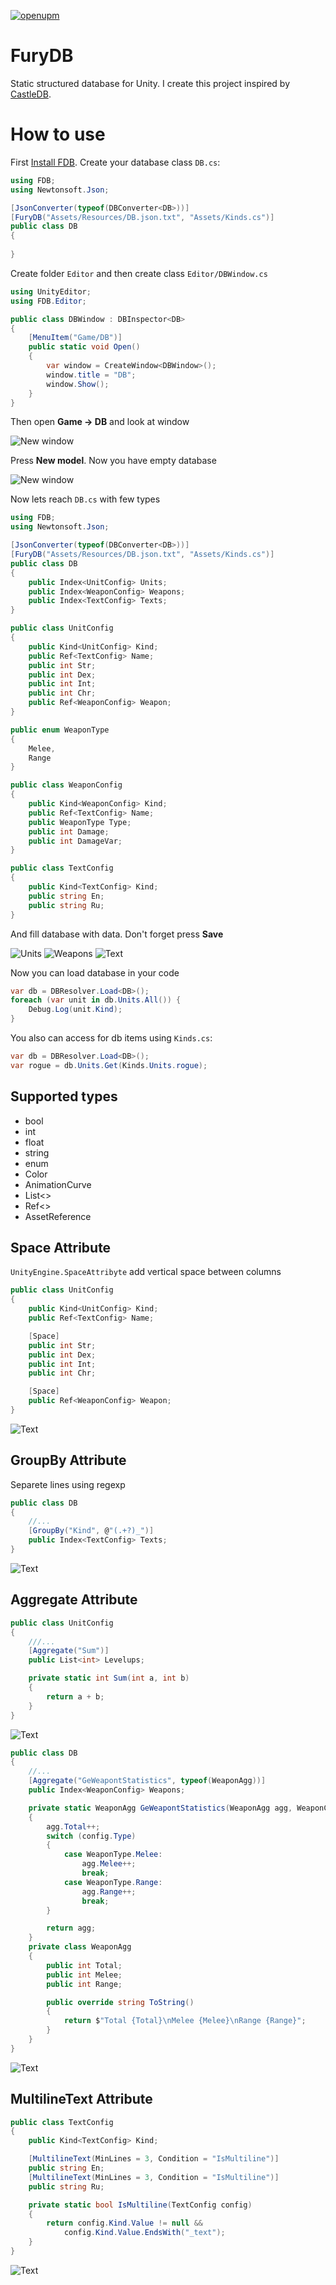 [![openupm](https://img.shields.io/npm/v/com.pixelrebels.fdb?label=openupm&registry_uri=https://package.openupm.com)](https://openupm.com/packages/com.pixelrebels.fdb/)

# FuryDB

Static structured database for Unity. I create this project inspired by [CastleDB](http://castledb.org/).

# How to use

First [Install FDB](./Doc/Install/README.md). Create your database class `DB.cs`:

```DB.cs
using FDB;
using Newtonsoft.Json;

[JsonConverter(typeof(DBConverter<DB>))]
[FuryDB("Assets/Resources/DB.json.txt", "Assets/Kinds.cs")]
public class DB
{
    
}
```

Create folder `Editor` and then create class `Editor/DBWindow.cs`

```Editor/DBWindow.cs
using UnityEditor;
using FDB.Editor;

public class DBWindow : DBInspector<DB>
{
    [MenuItem("Game/DB")]
    public static void Open()
    {
        var window = CreateWindow<DBWindow>();
        window.title = "DB";
        window.Show();
    }
}

```

Then open **Game -> DB** and look at window

![New window](./Doc/1.png)

Press **New model**. Now you have empty database

![New window](./Doc/2.png)

Now lets reach `DB.cs` with few types

```DB.cs
using FDB;
using Newtonsoft.Json;

[JsonConverter(typeof(DBConverter<DB>))]
[FuryDB("Assets/Resources/DB.json.txt", "Assets/Kinds.cs")]
public class DB
{
    public Index<UnitConfig> Units;
    public Index<WeaponConfig> Weapons;
    public Index<TextConfig> Texts;
}

public class UnitConfig
{
    public Kind<UnitConfig> Kind;
    public Ref<TextConfig> Name;
    public int Str;
    public int Dex;
    public int Int;
    public int Chr;
    public Ref<WeaponConfig> Weapon;
}

public enum WeaponType
{
    Melee,
    Range
}

public class WeaponConfig
{
    public Kind<WeaponConfig> Kind;
    public Ref<TextConfig> Name;
    public WeaponType Type;
    public int Damage;
    public int DamageVar;
}

public class TextConfig
{
    public Kind<TextConfig> Kind;
    public string En;
    public string Ru;
}
```

And fill database with data. Don't forget press **Save**

![Units](./Doc/3.png)
![Weapons](./Doc/4.png)
![Text](./Doc/5.png)

Now you can load database in your code

```Boot.cs
var db = DBResolver.Load<DB>();
foreach (var unit in db.Units.All()) {
    Debug.Log(unit.Kind);
}
```

You also can access for db items using `Kinds.cs`:

```Boot.cs
var db = DBResolver.Load<DB>();
var rogue = db.Units.Get(Kinds.Units.rogue);
```

## Supported types

- bool
- int
- float
- string
- enum
- Color
- AnimationCurve
- List<>
- Ref<>
- AssetReference

## Space Attribute

`UnityEngine.SpaceAttribyte` add vertical space between columns

```Unit.cs
public class UnitConfig
{
    public Kind<UnitConfig> Kind;
    public Ref<TextConfig> Name;

    [Space]
    public int Str;
    public int Dex;
    public int Int;
    public int Chr;

    [Space]
    public Ref<WeaponConfig> Weapon;
}
```

![Text](./Doc/6.png)

## GroupBy Attribute

Separete lines using regexp

```DB.cs
public class DB
{
    //...
    [GroupBy("Kind", @"(.+?)_")]
    public Index<TextConfig> Texts;
}
```

![Text](./Doc/7.png)

## Aggregate Attribute

```DB.cs
public class UnitConfig
{
    ///...
    [Aggregate("Sum")]
    public List<int> Levelups;

    private static int Sum(int a, int b)
    {
        return a + b;
    }
}
```

![Text](./Doc/8a.png)

```DB.cs
public class DB
{
    //...
    [Aggregate("GeWeapontStatistics", typeof(WeaponAgg))]
    public Index<WeaponConfig> Weapons;

    private static WeaponAgg GeWeapontStatistics(WeaponAgg agg, WeaponConfig config)
    {
        agg.Total++;
        switch (config.Type)
        {
            case WeaponType.Melee:
                agg.Melee++;
                break;
            case WeaponType.Range:
                agg.Range++;
                break;
        }

        return agg;
    }
    private class WeaponAgg
    {
        public int Total;
        public int Melee;
        public int Range;

        public override string ToString()
        {
            return $"Total {Total}\nMelee {Melee}\nRange {Range}";
        }
    }
}
```

![Text](./Doc/8b.png)

## MultilineText Attribute

```TextConfig.cs
public class TextConfig
{
    public Kind<TextConfig> Kind;

    [MultilineText(MinLines = 3, Condition = "IsMultiline")]
    public string En;
    [MultilineText(MinLines = 3, Condition = "IsMultiline")]
    public string Ru;

    private static bool IsMultiline(TextConfig config)
    {
        return config.Kind.Value != null &&
            config.Kind.Value.EndsWith("_text");
    }
}
```

![Text](./Doc/9.png)